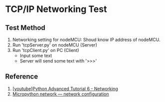 # TCP/IP Networking Test

## Test Method
1. Networking setting for nodeMCU: Shoud know IP address of nodeMCU.
1. Run 'tcpServer.py' on nodeMCU (Server)
2. Run 'tcpClient.py' on PC (Client)
   - Input some text
   - Server will send some text with '>>>'

## Reference
1. [[youtube]Python Advanced Tutorial 6 - Networking](https://www.youtube.com/watch?v=XiVVYfgDolU)
2. [Micropython network — network configuration](https://docs.micropython.org/en/latest/esp8266/library/network.html) 
